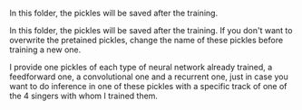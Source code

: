 In this folder, the pickles will be saved after the training.

In this folder, the pickles will be saved after the training. If you don't want to overwrite the pretained pickles, change the name
of these pickles before training a new one.

I provide one pickles of each type of neural network already trained, a feedforward one, a convolutional one and a recurrent one,
just in case you want to do inference in one of these pickles with a specific track of one of the 4 singers with whom I trained them.
